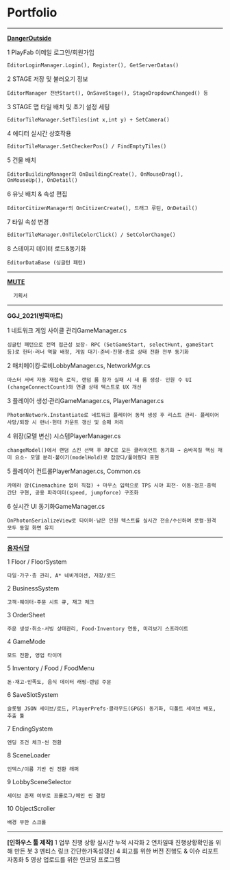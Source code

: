 # Portfolio

------------------------------------------------------------------------------------------------------------------------------------------------------------------------------------

**[DangerOutside](https://www.youtube.com/shorts/YmX-osyXW10?feature=share)**



  1	PlayFab 이메일 로그인/회원가입
  
    EditorLoginManager.Login(), Register(), GetServerDatas()

  2	STAGE 저장 및 불러오기 정보
  
    EditorManager 전반Start(), OnSaveStage(), StageDropdownChanged() 등

  3	STAGE 맵 타일 배치 및 초기 설정 세팅
  
    EditorTileManager.SetTiles(int x,int y) + SetCamera()

  4	에디터 실시간 상호작용
  
    EditorTileManager.SetCheckerPos() / FindEmptyTiles()

  5	건물 배치
  
    EditorBuildingManager의 OnBuildingCreate(), OnMouseDrag(), OnMouseUp(), OnDetail()

  6	유닛 배치 & 속성 편집
  
    EditorCitizenManager의 OnCitizenCreate(), 드래그 루틴, OnDetail()

  7	타일 속성 변경
  
    EditorTileManager.OnTileColorClick() / SetColorChange()

  8	스테이지 데이터 로드&동기화
  
    EditorDataBase (싱글턴 패턴)
 
------------------------------------------------------------------------------------------------------------------------------------------------------------------------------------
**[MUTE](https://youtu.be/y38XHhIzL0Y?si=Gl-Ovg8Akp7h3ICM)**

      기획서
  
------------------------------------------------------------------------------------------------------------------------------------------------------------------------------------

**GGJ_2021(빙떡마트)**

  1	네트워크 게임 사이클 관리GameManager.cs
  
    싱글턴 패턴으로 전역 접근성 보장- RPC (SetGameStart, selectHunt, gameStart 등)로 헌터·러너 역할 배정, 게임 대기·준비·진행·종료 상태 전환 전부 동기화
  
  2	매치메이킹·로비LobbyManager.cs, NetworkMgr.cs
  
    마스터 서버 자동 재접속 로직, 랜덤 룸 참가 실패 시 새 룸 생성- 인원 수 UI (changeConnectCount)와 연결 상태 텍스트로 UX 개선
  
  3	플레이어 생성·관리GameManager.cs, PlayerManager.cs
  
    PhotonNetwork.Instantiate로 네트워크 플레이어 동적 생성 후 리스트 관리- 플레이어 사망/퇴장 시 런너·헌터 카운트 갱신 및 승패 처리
  
  4	위장(모델 변신) 시스템PlayerManager.cs
  
    changeModel()에서 랜덤 스킨 선택 후 RPC로 모든 클라이언트 동기화 → 숨바꼭질 핵심 재미 요소- 모델 분리·붙이기(modelHold)로 잡았다/풀어줬다 표현
  
  5	플레이어 컨트롤PlayerManager.cs, Common.cs
  
    카메라 암(Cinemachine 없이 직접) + 마우스 입력으로 TPS 시야 회전- 이동·점프·중력 간단 구현, 공용 파라미터(speed, jumpforce) 구조화
  
  6	실시간 UI 동기화GameManager.cs
  
    OnPhotonSerializeView로 타이머·남은 인원 텍스트를 실시간 전송/수신하여 로컬·원격 모두 동일 화면 유지
  
  ------------------------------------------------------------------------------------------------------------------------------------------------------------------------------------
**[용자식당](https://youtu.be/y4u6sUdqxXU)**
  
1	Floor / FloorSystem

    타일·가구·층 관리, A* 네비게이션, 저장/로드

2	BusinessSystem

    고객·웨이터·주문 시트 큐, 재고 체크

3	OrderSheet

    주문 생성·취소·서빙 상태관리, Food·Inventory 연동, 미리보기 스프라이트

4	GameMode

    모드 전환, 영업 타이머

5	Inventory / Food / FoodMenu

    돈·재고·만족도, 음식 데이터 래핑·랜덤 주문

6	SaveSlotSystem

    슬롯별 JSON 세이브/로드, PlayerPrefs·클라우드(GPGS) 동기화, 디폴트 세이브 배포, 추출 툴

7	EndingSystem

    엔딩 조건 체크·씬 전환

8	SceneLoader

    인덱스/이름 기반 씬 전환 래퍼

9	LobbySceneSelector

    세이브 존재 여부로 프롤로그/메인 씬 결정

10	ObjectScroller

    배경 무한 스크롤
------------------------------------------------------------------------------------------------------------------------------------------------------------------------------------
**[인하우스 툴 제작]**
1 업무 진행 상황 실시간 누적 시각화
2 연차일때 진행상황확인을 위해 만든 봇
3 멘티스 링크 간단한가독성갱신
4 회고를 위한 버전 진행도 & 이슈 리포트 자동화
5 영상 업로드를 위한 인코딩 프로그램

